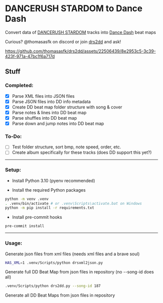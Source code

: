 # DANCERUSH STARDOM to Dance Dash

Convert data of [DANCERUSH STARDOM](https://remywiki.com/AC_DRS) tracks into [Dance Dash](https://store.steampowered.com/app/2005050/Dance_Dash/) beat maps

Curious? @thomasasfk on discord or join [drs2dd](https://discord.gg/JVWx6zmtft) and ask!

https://github.com/thomasasfk/drs2dd/assets/22506439/8e2953c5-3c39-423f-971a-47bc1f6a717d

## Stuff

### Completed:

- [x] Parse XML files into JSON files
- [x] Parse JSON files into DD info metadata
- [x] Create DD beat map folder structure with song & cover
- [x] Parse notes & lines into DD beat map
- [x] Parse shuffles into DD beat map
- [x] Parse down and jump notes into DD beat map

### To-Do:

- [ ] Test folder structure, sort bmp, note speed, order, etc.
- [ ] Create album specifically for these tracks (does DD support this yet?)

---

### Setup:

- Install Python 3.10 (pyenv recommended)

- Install the required Python packages
```bash
python -m venv .venv
. .venv/bin/activate # or .venv\Scripts\activate.bat on Windows
python -m pip install -r requirements.txt
```

- Install pre-commit hooks
```bash
pre-commit install
```

---

### Usage:

Generate json files from xml files (needs xml files and a brave soul)

```bash
HAS_XML=1 .venv/Scripts/python drsxml2json.py
```

Generate full DD Beat Map from json files in repository (no --song-id does all)

```bash
.venv/Scripts/python drs2dd.py --song-id 187
```

Generate all DD Beat Maps from json files in repository
